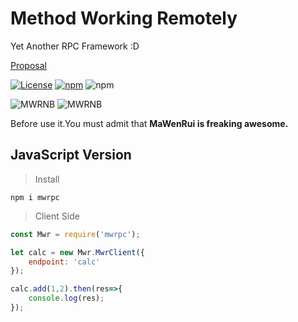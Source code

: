# Method Working Remotely

Yet Another RPC Framework :D

[Proposal](https://github.com/MwrPub/method-working-remotely)

[![License](https://img.shields.io/github/license/mwrpub/mwrpc-js.svg?color=blue&style=flat-square)](https://github.com/mwrpub/mwrpc-js/blob/master/LICENSE)
[![npm](https://img.shields.io/npm/v/mwrpc.svg?logo=npm&style=flat-square)](https://www.npmjs.com/package/mwrpc)
![npm](https://img.shields.io/npm/dt/mwrpc.svg?logo=javascript&style=flat-square)

![MWRNB](https://img.shields.io/badge/♞MWR-Freaking_Awesome-ff69b4.svg?style=flat-square)
![MWRNB](https://img.shields.io/badge/Powered_By-MWR_Engine-brightgreen.svg?style=flat-square)

Before use it.You must admit that **MaWenRui is freaking awesome.**

## JavaScript Version

> Install

```shell
npm i mwrpc
```

> Client Side

```javascript
const Mwr = require('mwrpc');

let calc = new Mwr.MwrClient({
    endpoint: 'calc'
});

calc.add(1,2).then(res=>{
    console.log(res);
});
```
